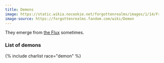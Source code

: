 ```yaml
---
title: Demons
image: https://static.wikia.nocookie.net/forgottenrealms/images/1/14/From.the.Abyss.jpg
image-source: https://forgottenrealms.fandom.com/wiki/Demon
---
```


They emerge from [the Flux](../locales/flux) sometimes.

### List of demons

{% include charlist race="demon" %}
